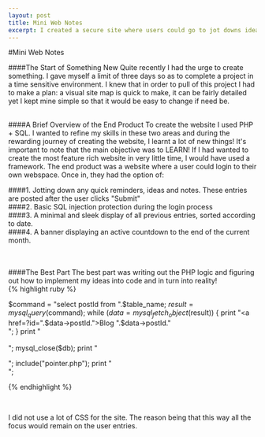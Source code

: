 ```yaml
---
layout: post
title: Mini Web Notes  
excerpt: I created a secure site where users could go to jot downs ideas, thoughts and notes
---
```

#Mini Web Notes
<br/>

####The Start of Something New
Quite recently I had the urge to create something. I gave myself a limit of three days so as to 
complete a project in a time sensitive environment. I knew that in order to pull of this project
I had to make a plan: a visual site map is quick to make, it can be fairly detailed yet 
I kept mine simple so that it would be easy to change if need be. 

<br/>
####A Brief Overview of the End Product
To create the website I used PHP + SQL. I wanted to refine my skills in these two areas and during the
rewarding journey of creating the website, I learnt a lot of new things! It's important 
to note that the main objective was to LEARN! If I had wanted to create the most feature rich website in very little
time, I would have used a framework. 
The end product was a website where a user could login to their own webspace. Once in, they had the option of:
<br/>


####1. Jotting down any quick reminders, ideas and notes. These entries are posted after the user clicks "Submit" 
<br/>
####2. Basic SQL injection protection during the login process
<br/>
####3. A minimal and sleek display of all previous entries, sorted according to date. 
<br/>
####4. A banner displaying an active countdown to the end of the current month.  

<br/>
<br/>
####The Best Part
The best part was writing out the PHP logic and figuring out how to implement my ideas into code and in turn into 
reality! 
<br/>
{% highlight ruby %}

$command = "select postId from ".$table_name;
$result = mysql_query($command);
while ($data = mysql_fetch_object($result))
{
	print "<TR><TD><a href=?id=".$data->postId.">Blog ".$data->postId."</a></TD><br/>";
}
print "<br/><br/>";
mysql_close($db);
print "<div class = blog_entry>";
include("pointer.php"); 
print "</div>";

{% endhighlight %}

<br/>

I did not use a lot of CSS for the site. The reason being that this way all the focus would remain on the 
user entries.  

<br/>


  
